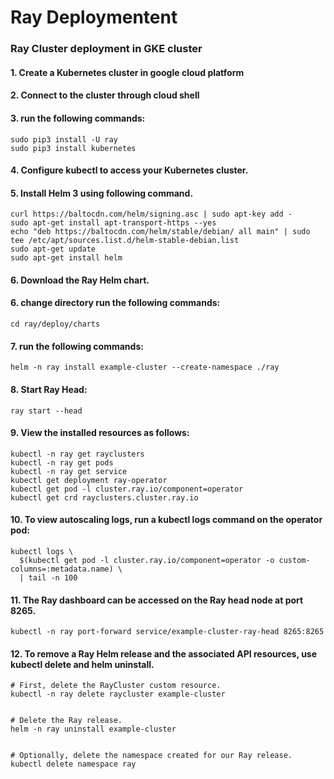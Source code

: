 # Ray Deploymentent
### Ray Cluster deployment in GKE cluster

#### 1. Create a Kubernetes cluster in google cloud platform
#### 2. Connect to the cluster through cloud shell
#### 3. run the following commands: 
	sudo pip3 install -U ray 
	sudo pip3 install kubernetes
#### 4. Configure kubectl to access your Kubernetes cluster.
#### 5. Install Helm 3 using following command.
	curl https://baltocdn.com/helm/signing.asc | sudo apt-key add -
	sudo apt-get install apt-transport-https --yes
	echo "deb https://baltocdn.com/helm/stable/debian/ all main" | sudo tee /etc/apt/sources.list.d/helm-stable-debian.list
	sudo apt-get update
	sudo apt-get install helm
#### 6. Download the Ray Helm chart.
#### 6. change directory run the following commands:
	cd ray/deploy/charts
#### 7. run the following commands:
	helm -n ray install example-cluster --create-namespace ./ray
#### 8. Start Ray Head:
	ray start --head
#### 9. View the installed resources as follows:
	kubectl -n ray get rayclusters
	kubectl -n ray get pods
	kubectl -n ray get service
	kubectl get deployment ray-operator
	kubectl get pod -l cluster.ray.io/component=operator
	kubectl get crd rayclusters.cluster.ray.io
#### 10. To view autoscaling logs, run a kubectl logs command on the operator pod:
	kubectl logs \
	  $(kubectl get pod -l cluster.ray.io/component=operator -o custom-columns=:metadata.name) \
	  | tail -n 100
#### 11. The Ray dashboard can be accessed on the Ray head node at port 8265.
	kubectl -n ray port-forward service/example-cluster-ray-head 8265:8265
	
#### 12. To remove a Ray Helm release and the associated API resources, use kubectl delete and helm uninstall.
	# First, delete the RayCluster custom resource.
	kubectl -n ray delete raycluster example-cluster
	

	# Delete the Ray release.
	helm -n ray uninstall example-cluster
	

	# Optionally, delete the namespace created for our Ray release.
	kubectl delete namespace ray
	
